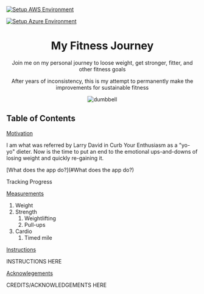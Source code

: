[![Setup AWS Environment](https://github.com/mdominguez2010/fitness-app/actions/workflows/aws.yml/badge.svg)](https://github.com/mdominguez2010/fitness-app/actions/workflows/aws.yml)

[![Setup Azure Environment](https://github.com/mdominguez2010/fitness-app/actions/workflows/azure.yml/badge.svg)](https://github.com/mdominguez2010/fitness-app/actions/workflows/azure.yml)

<div align="center">

# My Fitness Journey

Join me on my personal journey to loose weight, get stronger, fitter, and other fitness goals

After years of inconsistency, this is my attempt to permanently make the improvements for sustainable fitness

![dumbbell](https://user-images.githubusercontent.com/52106331/148104179-dc255656-1b29-4f22-bc2c-49bf4d64447c.jpg)

</div>

<div align="left">

## Table of Contents

[Motivation](#motivation)
<p>I am what was referred by Larry David in Curb Your Enthusiasm as a "yo-yo" dieter. Now is the time to put an end to the emotional ups-and-downs of losing weight and quickly re-gaining it.</p>

[What does the app do?](#What does the app do?)
<p>Tracking Progress</p>

[Measurements](#Measurements)
<ol type="1">
    <li>Weight</li>
    <li>Strength
        <ol>
            <li>Weightlifting</li>
            <li>Pull-ups</li>
        </ol>
    </li>
    <li>Cardio
        <ol>
            <li>Timed mile</li>
        </ol>
    </li>
</ol>

[Instructions](#Instructions)
<p>INSTRUCTIONS HERE</p>

[Acknowlegements](#Acknowlegements)
<p>CREDITS/ACKNOWLEDGEMENTS HERE</p>

</div>
